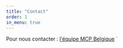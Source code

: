 ```yaml
---
title: "Contact"
order: 1
in_menu: true
---
```

Pour nous contacter : [l'équipe MCP Belgique](mailto:space.vessel984@passinbox.com)
` 